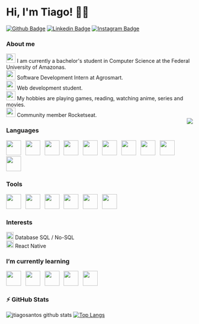 # Hi, I'm Tiago! :man_technologist:

[![Github Badge](https://img.shields.io/badge/github-%23100000.svg?&style=for-the-badge&logo=github&logoColor=white&link=https://github.com/jtiagosantos)](https://github.com/jtiagosantos)
[![Linkedin Badge](https://img.shields.io/badge/linkedin-%230077B5.svg?&style=for-the-badge&logo=linkedin&logoColor=white&link=https://www.linkedin.com/in/jos%C3%A9-tiago-santos-de-lima-aaa4361a4/)](https://www.linkedin.com/in/josetiagosantosdelima/)
[![Instagram Badge](https://img.shields.io/badge/instagram-%23E4405F.svg?&style=for-the-badge&logo=instagram&logoColor=white&link=https://www.instagram.com/jtiago_santos/)](https://www.instagram.com/jtiago_santos/)

### About me
<div>
<img src="https://image.flaticon.com/icons/png/512/2232/2232688.png" height="25px"/> 
I am currently a bachelor's student in Computer Science at the Federal University of Amazonas.
</div>

<div>
<img src="https://image.flaticon.com/icons/png/512/1086/1086474.png" height="25px"/>
Software Development Intern at Agrosmart.
</div>

<div>
<img src="https://image.flaticon.com/icons/png/512/2933/2933245.png" height="25px"/>
Web development student.
</div>

<div>
<img src="https://image.flaticon.com/icons/png/512/833/833472.png" height="25px"/>
My hobbies are playing games, reading, watching anime, series and movies.
</div>

<div>
<img src="https://image.flaticon.com/icons/png/512/2285/2285537.png" height="25px"/>
Community member Rocketseat.
</div>


<img align="right" src="https://raw.githubusercontent.com/MicaelliMedeiros/micaellimedeiros/master/image/computer-illustration.png" />

### Languages
<p>
<img src="https://image.flaticon.com/icons/png/512/226/226269.png" height="40px"/>
&nbsp;
<img src="https://image.flaticon.com/icons/png/512/732/732190.png" height="40px"/>  
&nbsp; 
<img src="https://image.flaticon.com/icons/png/512/919/919831.png" height="40px"/>  
&nbsp; 
<img src="https://cdn.icon-icons.com/icons2/2108/PNG/512/javascript_icon_130900.png" height="40px"/>
&nbsp;  
<img src="https://upload.wikimedia.org/wikipedia/commons/thumb/4/4c/Typescript_logo_2020.svg/1200px-Typescript_logo_2020.svg.png" height="40px"/>
&nbsp;
<img src="https://image.flaticon.com/icons/png/512/919/919852.png" height="40px"/>  
&nbsp;
<img src="https://image.flaticon.com/icons/png/512/919/919839.png" height="40px"/>  
&nbsp;
<img src="https://image.flaticon.com/icons/png/512/919/919842.png" height="40px"/>  
&nbsp;
<img src="https://image.flaticon.com/icons/png/512/919/919850.png" height="40px"/>  
&nbsp;
<img src="https://img-premium.flaticon.com/png/512/4248/premium/4248416.png?token=exp=1632282535~hmac=eb056a6f1420e59570380815b316ce30" height="40px"/>  
&nbsp;
</p>



### Tools
<p>
<img src="https://upload.wikimedia.org/wikipedia/commons/thumb/3/3f/Git_icon.svg/1024px-Git_icon.svg.png" height="40px"/>  
&nbsp;
<img src="https://image.flaticon.com/icons/png/512/733/733553.png" height="40px"/>  
&nbsp;
<img src="https://upload.wikimedia.org/wikipedia/commons/thumb/9/9a/Visual_Studio_Code_1.35_icon.svg/1024px-Visual_Studio_Code_1.35_icon.svg.png" height="40px"/>  
&nbsp;
<img src="https://user-images.githubusercontent.com/2575745/67964810-4d9a2980-fbd7-11e9-8cf7-661ded187ee6.png" height="40px"/>  
&nbsp;
<img src="https://sdtimes.com/wp-content/uploads/2018/04/1200px-Npm-logo.svg_.png" height="40px"/>  
&nbsp;
<img src="https://res.cloudinary.com/practicaldev/image/fetch/s--5Duu3bxN--/c_limit%2Cf_auto%2Cfl_progressive%2Cq_auto%2Cw_880/https://dev-to-uploads.s3.amazonaws.com/i/8k7tg1r8tzwkwtsxyz1v.png" height="40px"/>  
&nbsp;
</p>

### Interests

<div>
<img src="https://image.flaticon.com/icons/png/512/1828/1828884.png" height="20px"/>  
Database SQL / No-SQL
</div>

<div>
<img src="https://image.flaticon.com/icons/png/512/1828/1828884.png" height="20px"/>  
React Native
</div>

### I’m currently learning
<p>
<img src="https://appmasters.io/static/react-47ce6e77f039020ee2e76a10c1e988e9.png" height="40px"/> 
&nbsp;
<img src="https://upload.wikimedia.org/wikipedia/commons/thumb/d/d9/Node.js_logo.svg/1200px-Node.js_logo.svg.png" height="40px"/> 
&nbsp;
<img src="https://images.tute.io/tute/topic/express-js.png" height="40px"/> 
&nbsp;  
<img src="https://img.icons8.com/color/452/mongodb.png" height="40px"/>
&nbsp;
<img src="https://cdn-icons-png.flaticon.com/512/919/919853.png" height="40px"/>
&nbsp;
</p>

### :zap: GitHub Stats

![jtiagosantos github stats](https://github-readme-stats.vercel.app/api?username=jtiagosantos&show_icons=true&theme=yeblu&include_all_commits=true)
[![Top Langs](https://github-readme-stats.vercel.app/api/top-langs/?username=jtiagosantos&layout=compact&langs_count=11&hide=lua&theme=yeblu)](https://github.com/jtiagosantos/github-readme-stats)
